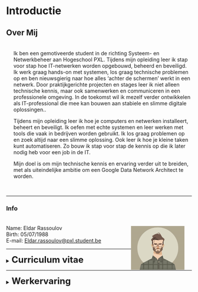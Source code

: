 
# Introductie

## Over Mij

<p style="max-width: 99%; margin-left: 20px; margin-top: 35px;"> Ik ben een gemotiveerde student in de richting Systeem- en Netwerkbeheer aan Hogeschool PXL. Tijdens mijn opleiding leer ik stap voor stap hoe IT-netwerken worden opgebouwd, beheerd en beveiligd. Ik werk graag hands-on met systemen, los graag technische problemen op en ben nieuwsgierig naar hoe alles ‘achter de schermen’ werkt in een netwerk. Door praktijkgerichte projecten en stages leer ik niet alleen technische kennis, maar ook samenwerken en communiceren in een professionele omgeving. In de toekomst wil ik mezelf verder ontwikkelen als IT-professional die mee kan bouwen aan stabiele en slimme digitale oplossingen..</p>
<p style="max-width: 99%; margin-left: 20px;">Tijdens mijn opleiding leer ik hoe je computers en netwerken installeert, beheert en beveiligt. Ik oefen met echte systemen en leer werken met tools die vaak in bedrijven worden gebruikt. Ik los graag problemen op en zoek altijd naar een slimme oplossing. Ook leer ik hoe je kleine taken kunt automatiseren. Zo bouw ik stap voor stap de kennis op die ik later nodig heb voor een job in de IT.</p>
<p style="max-width: 99%; margin-left: 20px;">Mijn doel is om mijn technische kennis en ervaring verder uit te breiden, met als uiteindelijke ambitie om een Google Data Network Architect te worden.</p><br>

---

### Info

<p style="margin-left: 20px;margin-top: 35px;">
<img src="./images/profile.jpg" alt="Your Image Badge" width="30%" align="right" style="margin-left: 0px; margin-right: 20px; margin-top: 3px;" />

Name: Eldar Rassoulov<br>
Birth: 05/07/1988<br>
E-mail: Eldar.rassoulov@pxl.student.be<br>

</p>

---

<details>
<summary>
<p style="font-size: 24px; display: inline;"><b>Curriculum vitae</b></p>
</summary>

### CV
<br>
<center>
  <object data="./assets/rassoulov_eldar_cv.pdf" type="application/pdf" width="96.5%" style="height: 79vh;">
   <embed src="./assets/rassoulov_eldar_cv.pdf">
      <p>This browser does not support PDFs. Please download the PDF to view it: <a href="./assets/rassoulov_eldar_cv.pdf">Download PDF</a>.</p>
    </embed>
  </object>
</center>
</details>

---

<details>
<summary>
<p style="font-size: 24px; display: inline;"><b>Werkervaring</b></p>
</summary>

### Werkervaring

<p style="font-size: 20px; display: inline;"><br><u>Bedrijf</u></p> <img src="./images/work_logo.png" width="26" align="left" style="margin-left: 0px; margin-right: 10px; border-width:5" />

💼 Werkervaring
2010 - 2011: Sales Assistent – H&M, Genk

2012 - 2013: Sales Assistent – Scapino, Genk

2013 - 2014: Sales Assistent – Tommy Hilfiger, Maasmechelen

2015 - 2016: Sales Assistent – G-Star, Maasmechelen

2017 - 2018: Sales Assistent – Levi’s, Maasmechelen

2018 - 2018: Sales Assistent – Peuterey, Maasmechelen

2018 - 2020: Gerante schoenenwinkel – Ambiorix, Hasselt

2020 - 2024: Uitbater restaurant – Famiglia, Genk

### Certifications & Courses

<br>

📜 Certificaten & Opleidingen
Systeem- en Netwerkbeheer (2024 - 2025)
Hogeschool PXL, Hasselt

Secundair Onderwijs (2006 - 2009)
Lanaken
</summary>

### Skills

#### Hard Skills

- <p style="max-width: 91%; margin-top: 29px;"><b>🛠️ Hard Skills
Windows 365

Windows

Linux

Basiskennis netwerkbeheer

Installatie en beveiliging van systemen.<br><br></p>

#### Soft Skills

- <p style="max-width: 91%; margin-top: 29px;"><b>Communicatie:</b></i> **Vermogen om complexe technische concepten duidelijk uit te leggen aan zowel technische als niet-technische teams.<br>
- <b>Samenwerking:</b></i> Sterke samenwerkingsvaardigheden om effectief met cross-functionele teams te werken.<br><br>
- <b>Probleemoplossend vermogen:</b></i> Creatief en analytisch denken om innovatieve netwerkoplossingen te bedenken.<br><br>
- <b>Leiderschap:</b></i> Vermogen om projectteams te leiden en netwerkstrategieën te implementeren.<br><br>
- <b>Aanpassingsvermogen:</b></i> Flexibel om snel te reageren op veranderingen en nieuwe technologieën.<br><br>
- <b>Innovatiegerichtheid:</b></i> Continu streven naar verbeteringen en nieuwe technologieën omarmen**.</p>

</details>
